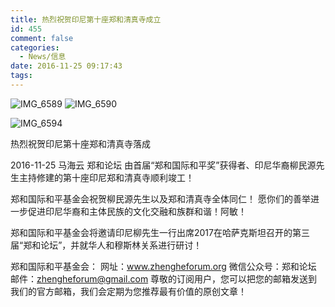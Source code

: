 ```yaml
---
title: 热烈祝贺印尼第十座郑和清真寺成立
id: 455
comment: false
categories:
  - News/信息
date: 2016-11-25 09:17:43
tags:
---
```


![IMG_6589](http://zhengheforum.github.io/uploads/2016/11/IMG_6589-169x300.jpg) ![IMG_6590](http://zhengheforum.github.io/uploads/2016/11/IMG_6590-169x300.jpg)

![IMG_6594](http://zhengheforum.github.io/uploads/2016/11/IMG_6594-225x300.jpg)

热烈祝贺印尼第十座郑和清真寺落成

2016-11-25 马海云 郑和论坛
由首届“郑和国际和平奖”获得者、印尼华裔柳民源先生主持修建的第十座印尼郑和清真寺顺利竣工！

郑和国际和平基金会祝贺柳民源先生以及郑和清真寺全体同仁！
愿你们的善举进一步促进印尼华裔和主体民族的文化交融和族群和谐！阿敏！

郑和国际和平基金会将邀请印尼柳先生一行出席2017在哈萨克斯坦召开的第三届“郑和论坛”，并就华人和穆斯林关系进行研讨！

郑和国际和平基金会：
网址：www.zhengheforum.org
微信公众号：郑和论坛
邮件：zhengheforum@gmail.com
尊敬的订阅用户，您可以把您的邮箱发送到我们的官方邮箱，我们会定期为您推荐最有价值的原创文章！
